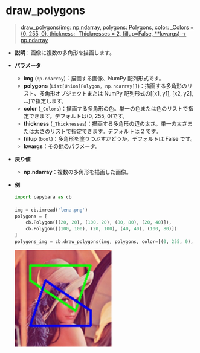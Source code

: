 # draw_polygons

> [draw_polygons(img: np.ndarray, polygons: Polygons, color: \_Colors = (0, 255, 0), thickness: \_Thicknesses = 2, fillup=False, \*\*kwargs) -> np.ndarray](https://github.com/DocsaidLab/Capybara/blob/975d62fba4f76db59e715c220f7a2af5ad8d050e/capybara/vision/visualization/draw.py#L150)

- **説明**：画像に複数の多角形を描画します。

- **パラメータ**

  - **img** (`np.ndarray`)：描画する画像、NumPy 配列形式です。
  - **polygons** (`List[Union[Polygon, np.ndarray]]`)：描画する多角形のリスト、多角形オブジェクトまたは NumPy 配列形式の[[x1, y1], [x2, y2], ...]で指定します。
  - **color** (`_Colors`)：描画する多角形の色。単一の色または色のリストで指定できます。デフォルトは(0, 255, 0)です。
  - **thickness** (`_Thicknesses`)：描画する多角形の辺の太さ。単一の太さまたは太さのリストで指定できます。デフォルトは 2 です。
  - **fillup** (`bool`)：多角形を塗りつぶすかどうか。デフォルトは False です。
  - **kwargs**：その他のパラメータ。

- **戻り値**

  - **np.ndarray**：複数の多角形を描画した画像。

- **例**

  ```python
  import capybara as cb

  img = cb.imread('lena.png')
  polygons = [
      cb.Polygon([(20, 20), (100, 20), (80, 80), (20, 40)]),
      cb.Polygon([(100, 100), (20, 100), (40, 40), (100, 80)])
  ]
  polygons_img = cb.draw_polygons(img, polygons, color=[(0, 255, 0), (255, 0, 0)], thickness=2)
  ```

  ![draw_polygons](./resource/test_draw_polygons.jpg)
